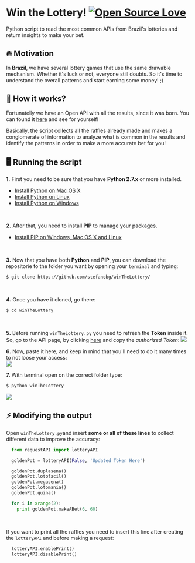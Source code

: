 # Win the Lottery! [![Open Source Love](https://badges.frapsoft.com/os/v2/open-source.svg?v=103)](https://github.com/ellerbrock/open-source-badges/)
Python script to read the most common APIs from Brazil's lotteries and return insights to make your bet.
<br/>

## 🔥 Motivation
In **Brazil**, we have several lottery games that use the same drawable mechanism. Whether it's luck or not, everyone still doubts.
So it's time to understand the overall patterns and start earning some money! ;)
<br/>

## 🎲 How it works?
Fortunatelly we have an Open API with all the results, since it was born. You can found it [here](https://confiraloterias.com.br/api/megasena/) and see for yourself!

Basically, the script collects all the raffles already made and makes a conglomerate of information to analyze what is common in the results and identify the patterns in order to make a more accurate bet for you!
<br/>

## 🖥 Running the script
**1.** First you need to be sure that you have **Python 2.7.x** or more installed.
- [Install Python on Mac OS X](https://docs.python-guide.org/starting/install/osx/)
- [Install Python on Linux](https://docs.python-guide.org/starting/install/linux/)
- [Install Python on Windows](https://docs.python-guide.org/starting/install/win/)
<br/>

**2.** After that, you need to install **PIP** to manage your packages.
- [Install PIP on Windows, Mac OS X and Linux](https://www.makeuseof.com/tag/install-pip-for-python/)
<br/>

**3.** Now that you have both **Python** and **PIP**, you can download the repositorie to the folder you want by opening your ``terminal`` and typing:
```sh
$ git clone https://github.com/stefanobg/winTheLottery/
```
<br/>

**4.** Once you have it cloned, go there:
```sh
$ cd winTheLottery
```
<br/>

**5.** Before running ``winTheLottery.py`` you need to refresh the **Token** inside it. So, go to the API page, by clicking [here](https://confiraloterias.com.br/api/megasena/) and copy the *authorized Token*:
<img src="https://github.com/stefanobg/winTheLottery/raw/readme/assets/TokenCopy.png">
<br/>

**6.** Now, paste it here, and keep in mind that you'll need to do it many times to not loose your access:
<br/>
<img src="https://github.com/stefanobg/winTheLottery/raw/readme/assets/TokenPaste.png">
<br/>

**7.** With terminal open on the correct folder type:
```sh
$ python winTheLottery
```
<img src="https://github.com/stefanobg/winTheLottery/raw/readme/assets/Running.gif">
<br/>

## ⚡️ Modifying the output
Open ``winTheLottery.py``and insert **some or all of these lines** to collect different data to improve the accuracy:
```python
  from requestAPI import lotteryAPI

  goldenPot = lotteryAPI(False, 'Updated Token Here')

  goldenPot.duplasena()
  goldenPot.lotofacil()
  goldenPot.megasena()
  goldenPot.lotomania()
  goldenPot.quina()

  for i in xrange(2):
    print goldenPot.makeABet(6, 60)
```
<br/>

If you want to print all the raffles you need to insert this line after creating the ``lotteryAPI`` and before making a request:
```python
  lotteryAPI.enablePrint()
  lotteryAPI.disablePrint()
```
<br/>








